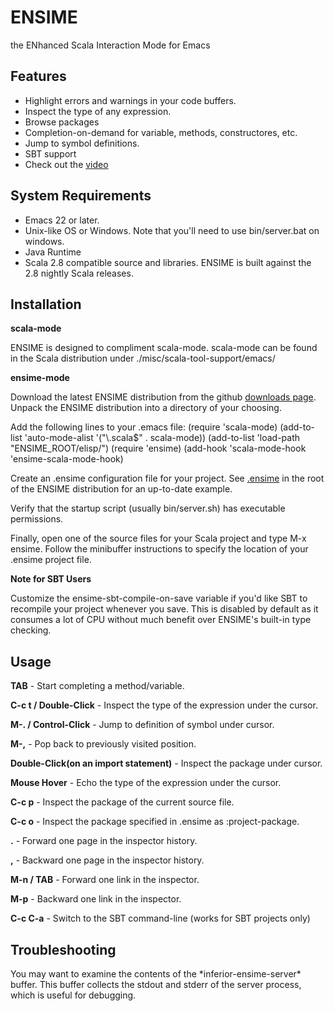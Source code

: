 # ENSIME
the ENhanced Scala Interaction Mode for Emacs

## Features

- Highlight errors and warnings in your code buffers.
- Inspect the type of any expression.
- Browse packages
- Completion-on-demand for variable, methods, constructores, etc.
- Jump to symbol definitions.
- SBT support
- Check out the [video](http://www.youtube.com/watch?v=A2Lai8IjLoY)

## System Requirements

- Emacs 22 or later.
- Unix-like OS or Windows. Note that you'll need to use bin/server.bat on windows.
- Java Runtime
- Scala 2.8 compatible source and libraries. ENSIME is built against the 2.8 nightly Scala releases. 


## Installation

__scala-mode__

ENSIME is designed to compliment scala-mode. scala-mode can be found in the Scala distribution under ./misc/scala-tool-support/emacs/

__ensime-mode__

Download the latest ENSIME distribution from the github [downloads page](http://github.com/aemoncannon/ensime/downloads). Unpack the ENSIME distribution into a directory of your choosing. 

Add the following lines to your .emacs file:
    (require 'scala-mode)
    (add-to-list 'auto-mode-alist '("\\.scala$" . scala-mode))
    (add-to-list 'load-path "ENSIME_ROOT/elisp/")
    (require 'ensime)
    (add-hook 'scala-mode-hook 'ensime-scala-mode-hook)

Create an .ensime configuration file for your project. See [.ensime](http://github.com/aemoncannon/ensime/blob/master/.ensime.example) in the root of the ENSIME distribution for an up-to-date example.

Verify that the startup script (usually bin/server.sh) has executable permissions.

Finally, open one of the source files for your Scala project and type M-x ensime. Follow the minibuffer instructions to specify the location of your .ensime project file. 


__Note for SBT Users__ 

Customize the ensime-sbt-compile-on-save variable if you'd like SBT to recompile your project whenever you save. This is disabled by default as it consumes a lot of CPU without much benefit over ENSIME's built-in type checking.




## Usage

__TAB__    - Start completing a method/variable.

__C-c t  /  Double-Click__  - Inspect the type of the expression under the cursor.

__M-.  /  Control-Click__  - Jump to definition of symbol under cursor.

__M-,__  - Pop back to previously visited position.

__Double-Click(on an import statement)__  - Inspect the package under cursor.

__Mouse Hover__    - Echo the type of the expression under the cursor.

__C-c p__  - Inspect the package of the current source file.

__C-c o__  - Inspect the package specified in .ensime as :project-package.

__.__  - Forward one page in the inspector history.

__,__  - Backward one page in the inspector history.

__M-n  /  TAB__  - Forward one link in the inspector.

__M-p__  - Backward one link in the inspector.

__C-c C-a__  - Switch to the SBT command-line (works for SBT projects only)







## Troubleshooting

You may want to examine the contents of the \*inferior-ensime-server\* buffer. This buffer collects the stdout and stderr of the server process, which is useful for debugging.


  





